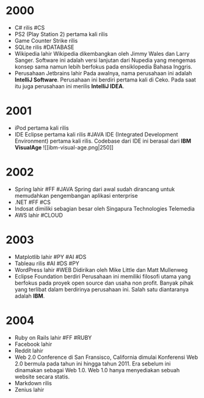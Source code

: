# 2000
- C# rilis #CS
- PS2 (Play Station 2) pertama kali rilis
- Game Counter Strike rilis
- SQLite rilis #DATABASE 
- Wikipedia lahir
	Wikipedia dikembangkan oleh Jimmy Wales dan Larry Sanger. Software ini adalah versi lanjutan dari Nupedia yang mengemas konsep sama namun lebih berfokus pada ensiklopedia Bahasa Inggris.
- Perusahaan Jetbrains lahir
	Pada awalnya, nama perusahaan ini adalah **IntelliJ Software**. Perusahaan ini berdiri pertama kali di Ceko. Pada saat itu juga perusahaan ini merilis **IntelliJ IDEA**. 
# 2001
- iPod pertama kali rilis
- IDE Eclipse pertama kali rilis #JAVA
	IDE (Integrated Development Environment) pertama kali rilis. Codebase dari IDE ini berasal dari **IBM VisualAge**
	![[ibm-visual-age.png|250]]
# 2002
- Spring lahir #FF #JAVA
	Spring dari awal sudah dirancang untuk memudahkan pengembangan aplikasi enterprise
- .NET #FF #CS
- Indosat dimiliki sebagian besar oleh Singapura Technologies Telemedia
- AWS lahir #CLOUD
# 2003
- Matplotlib lahir #PY #AI #DS
- Tableau rilis #AI #DS #PY
- WordPress lahir #WEB
	Didirikan oleh Mike Little dan Matt Mullenweg
- Eclipse Foundation berdiri
	Perusahaan ini memiliki filosofi utama yang berfokus pada proyek open source dan usaha non profit. Banyak pihak yang terlibat dalam berdirinya perusahaan ini. Salah satu diantaranya adalah **IBM**.
# 2004
- Ruby on Rails lahir #FF #RUBY
- Facebook lahir
- Reddit lahir
- Web 2.0 Conference di San Fransisco, California dimulai
	Konferensi Web 2.0 bermula pada tahun ini hingga tahun 2011. Era sebelum ini dinamakan sebagai Web 1.0. Web 1.0 hanya menyediakan sebuah website secara statis.
- Markdown rilis
- Zenius lahir